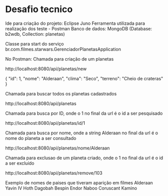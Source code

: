 # Desafio tecnico

Ide para criação do projeto: Eclipse Juno
Ferramenta utilizada para realização dos teste - Postman
Banco de dados: MongoDB (Database: b2wdb, Collection: planetas)
	
Classe para start do serviço br.com.filmes.starwars.GerenciadorPlanetasApplication

No Postman:
Chamada para criação de um planetas

 http://localhost:8080/api/planetas/new
 
{
	"id": 1,
	"nome": "Alderaan",
	"clima": "Seco",
	"terreno": "Cheio de crateras"
}

Chamada para buscar todos os planetas cadastrados

 http://localhost:8080/api/planetas

Chamada para busca por ID, onde o 1 no final da url é o id a ser pesquisado

 http://localhost:8080/api/planetas/id/1

Chamada para busca por nome, onde a string Alderaan no final da url é o nome do planeta a ser consultado

 http://localhost:8080/api/planetas/nome/Alderaan

Chamada para exclusao de um planeta criado, onde o 1 no final da url é o id a ser excluído  
 
 http://localhost:8080/api/planetas/remove/103
 
Exemplo de nomes de paises que tiveram aparição em filmes
Alderaan
Yavin IV
Hoth
Dagobah
Bespin
Endor
Naboo
Coruscant
Kamino
